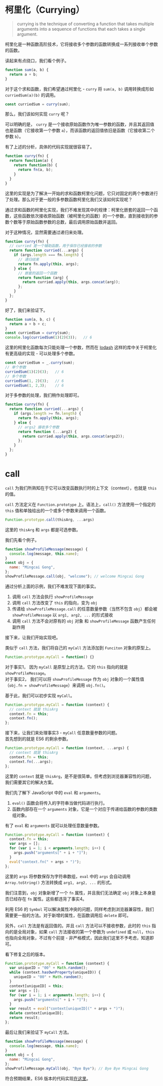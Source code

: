 # 柯里化（Currying）
> currying is the technique of converting a function that takes multiple arguments into a sequence of functions that each takes a single argument.

柯里化是一种函数高阶技术，它将接收多个参数的函数转换成一系列接收单个参数的函数。  

读起来有点绕口，我们看个例子。  
```js
function sum(a, b) {
  return a + b;
}
```
对于这个求和函数，我们希望通过柯里化 - `curry` 将 `sum(a, b)` 调用转换成形如 `curriedSum(a)(b)` 的调用。  
```js
const curriedSum = curry(sum);
```
那么，我们该如何实现 `curry` 呢？  

可以明确的是， `curry` 是一个接收原始函数作为唯一参数的函数，并且其返回值也是函数（它接收第一个参数 `a`），而该函数的返回值依旧是函数（它接收第二个参数 `b`）。  

有了上述的分析，具体的代码实现就很容易了。  
```js
function curry(fn) {
  return function(a) {
    return function(b) {
      return fn(a, b);
    }
  }
}
```

这里的实现是为了解决一开始的求和函数柯里化问题，它只对固定的两个参数进行了处理。那么对于更一般的多参数函数柯里化我们又该如何实现呢？  

通过求和函数的柯里化实现，我们不难发现其中的规律：柯里化嵌套的返回一个函数，这些函数依次接收原始函数（被柯里化的函数）的一个参数，直到接收到的参数个数等于原始函数参数的总数，最后调用原始函数并返回。  

对于这种情况，显然需要通过递归来处理。  
```js
function curry(fn) {
  // curried 是一个辅助函数，用于保存已经接收的参数
  return function curried(...args) {
    if (args.length === fn.length) {
      // 递归结束
      return fn.apply(this, args);
    } else {
      // 嵌套的返回一个函数
      return function (arg) {
        return curried.apply(this, args.concat(arg));
      };
    }
  };
}
```

好了，我们来验证下。  
```js
function sum(a, b, c) {
  return a + b + c;
}
const curriedSum = curry(sum);
console.log(curriedSum(1)(2)(3));   // 6
```

这里的柯里化函数每次只能处理一个参数，然而在 [lodash](https://lodash.com/docs/4.17.15#curry) 这样的库中关于柯里化有更高级的实现 - 可以处理多个参数。  

```js
const curriedSum = _.curry(sum);
// 单个参数
curriedSum(1)(2)(3);   // 6
// 多个参数
curriedSum(1, 2)(3);   // 6
curriedSum(1, 2,3);    // 6
```

对于多参数的处理，我们稍作处理即可。  
```js
function curry(fn) {
  return function curried(...args) {
    if (args.length >= fn.length) {
      return fn.apply(this, args);
    } else {
      // args2 接收多个参数
      return function (...arg2) {
        return curried.apply(this, args.concat(args2));
      };
    }
  };
}
```

# call
`call` 为我们所熟知在于它可以改变函数执行时的上下文（context），也就是 `this` 的值。  

`call` 方法定义在 `Function.prototype` 上。语法上，`call()` 方法使用一个指定的 `this` 值和单独给出的一个或多个参数来调用一个函数。  
```js
Function.prototype.call(thisArg, ...args)
```
这里的 `thisArg` 和 `args` 都是可选参数。  

我们先看个例子。  
```js
function showProfileMessage(message) {
  console.log(message, this.name);
}
const obj = {
  name: "Mingcai Gong",
};
showProfileMessage.call(obj, "welcome"); // welcome Mingcai Gong
```

通过分析上面的示例，我们不难发现下面的事实。  
1.  调用 `call` 方法会执行 `showProfileMessage`
2.  调用 `call` 方法改变了 `this` 的指向，变为 `obj`  
3.  传递给 `showProfileMessage.call` 的任意数量参数（当然不包含 `obj`）都会被 `showProfileMessage` 以 `arg1, arg2, ...` 的形式接收
4.  调用 `call` 方法不会对原有的 `obj` 对象 和 `showProfileMessage` 函数产生任何副作用  

接下来，让我们开始实现吧。  

类似于 `call` 方法，我们将自己的 `myCall` 方法添加到 `Funciton` 对象的原型上。  
```js
Function.prototype.myCall = function() {}
```
对于事实1， 因为 `myCall` 是原型上的方法，它的 `this` 指向的就是 `showProfileMessage`。  
对于事实2， 我们可以将 `showProfileMessage` 作为 `obj` 对象的一个属性值（`obj.fn = showProfileMessage`）来调用 `obj.fn()`。  

基于此，我们可以初步实现 `myCall`。
```js
Function.prototype.myCall = function (context) {
  // context 就是 thisArg
  context.fn = this;
  context.fn();
};
```

接下来，让我们来处理事实3 -  `myCall` 任意数量参数的问题。  
首先想到的就是 ES6 的剩余参数。  
```js
Function.prototype.myCall = function (context, ...args) {
  // context 就是 thisArg
  context.fn = this;
  context.fn(...args);
};
```
这里的 `context` 就是 `thisArg`，是不是很简单。但考虑到浏览器兼容性的问题，我们需要其它的解决方案。  

我们先了解下 JavaScript 中的 `eval` 和 `arguments`。  
1.  `eval()` 函数会将传入的字符串当做代码进行执行。  
2.  函数内部存在一个 `arguments` 对象，它是一个对应于传递给函数的参数的类数组对象。  

有了 `eval` 和 `arguments` 就可以处理任意数量参数。  

```js
Function.prototype.myCall = function (context) {
  context.fn = this;
  var args = [];
  for (var i = 1; i < arguments.length; i++) {
    args.push("arguments[" + i + "]");
  }
  eval("context.fn(" + args + ")");
};
```
这里的 `args` 将参数保存为字符串数组，`eval` 中的 `args` 会自动调用 `Array.toString()` 方法转换成 `arg1, arg2, ...` 的形式。  

我们注意到，`obj` 对象新增了一个 `fn` 属性，并且我们无法确定 `obj` 对象上本身是否已经存在 `fn` 属性。这些都违背了事实4。  

利用 ES6 的 `Symbol` 可以解决属性冲突的问题，同样考虑到浏览器兼容性，我们需要更一般的方法。对于新增的属性，在函数调用后 `delete` 即可。 

另外，`call` 方法是有返回值的。并且 `call` 方法可以不接收参数，此时的 `this` 指向的是全局对象，如果 `call` 方法接收的第一个参数为 `undefined` 或 `null`，`this` 也指向全局对象，不过有个前提 - 非严格模式，因此我们这里不予考虑，知道即可。  

看下修复之后的版本。  
```js
Function.prototype.myCall = function (context) {
  var uniqueID = "00" + Math.random();
  while (context.hasOwnProperty(uniqueID)) {
    uniqueID = "00" + Math.random();
  }
  context[uniqueID] = this;
  var args = [];
  for (var i = 1; i < arguments.length; i++) {
    args.push("arguments[" + i + "]");
  }
  var result = eval("context[uniqueID](" + args + ")");
  delete context[uniqueID];
  return result;
};
```
最后让我们来验证下 `myCall` 方法。  
```js
function showProfileMessage(message) {
  console.log(message, this.name);
}
const obj = {
  name: "Mingcai Gong",
};
showProfileMessage.myCall(obj, "Bye Bye"); // Bye Bye Mingcai Gong
```
符合预期结果，ES6 版本的代码实现[在这里](./code/myCall.es6.js)。  
